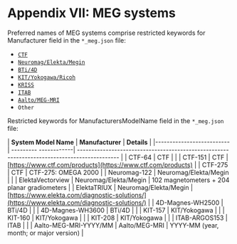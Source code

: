# Appendix VII: MEG systems

Preferred names of MEG systems comprise restricted keywords for Manufacturer field in the `*_meg.json` file:

-   [`CTF`](meg-file-formats.md#ctf)
-   [`Neuromag/Elekta/Megin`](meg-file-formats.md#neuromagelektamegin)
-   [`BTi/4D`](meg-file-formats.md#bti4d-neuroimaging)
-   [`KIT/Yokogawa/Ricoh`](meg-file-formats.md#kityokogawaricoh)
-   [`KRISS`](meg-file-formats.md#kriss)
-   [`ITAB`](meg-file-formats.md#itab)
-   [`Aalto/MEG-MRI`](meg-file-formats.md#aalto-megmri)
-   `Other`

Restricted keywords for ManufacturersModelName field in the `*_meg.json` file:

| **System Model Name**     | **Manufacturer**      | **Details**                                                                                  |
|-------------------------- | --------- ------------| -------------------------------------------------------------------------------------------- |
| CTF-64                    | CTF                   |                                                                                              |
| CTF-151                   | CTF                   | [https://www.ctf.com/products](https://www.ctf.com/products)                                 |
| CTF-275                   | CTF                   | CTF-275: OMEGA 2000                                                                          |
| Neuromag-122              | Neuromag/Elekta/Megin |                                                                                              |
| ElektaVectorview          | Neuromag/Elekta/Megin | 102 magnetometers + 204 planar gradiometers                                                  |
| ElektaTRIUX               | Neuromag/Elekta/Megin | [https://www.elekta.com/diagnostic-solutions/](https://www.elekta.com/diagnostic-solutions/) |
| 4D-Magnes-WH2500          | BTi/4D                |                                                                                              |
| 4D-Magnes-WH3600          | BTi/4D                |                                                                                              |
| KIT-157                   | KIT/Yokogawa          |                                                                                              |
| KIT-160                   | KIT/Yokogawa          |                                                                                              |
| KIT-208                   | KIT/Yokogawa          |                                                                                              |
| ITAB-ARGOS153             | ITAB                  |                                                                                              |
| Aalto-MEG-MRI-YYYY/MM     | Aalto/MEG-MRI         | YYYY-MM (year, month; or major version)                                                      |
